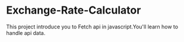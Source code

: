 # Exchange-Rate-Calculator
This project introduce you to Fetch api in javascript.You'll learn how to handle api data.
